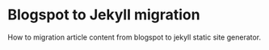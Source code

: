 # Blogspot to Jekyll migration

How to migration article content from blogspot to jekyll static site generator.


